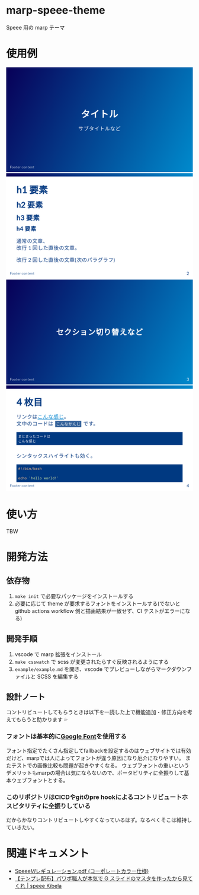 # marp-speee-theme

Speee 用の marp テーマ

# 使用例

![](./example/example.001.png)
![](./example/example.002.png)
![](./example/example.003.png)
![](./example/example.004.png)

# 使い方

TBW

# 開発方法

## 依存物

1. `make init` で必要なパッケージをインストールする
1. 必要に応じて theme が要求するフォントをインストールする(でないと github actions workflow 側と描画結果が一致せず、CI テストがエラーになる)

## 開発手順

1. vscode で marp 拡張をインストール
1. `make csswatch` で scss が変更されたらすぐ反映されるようにする
1. `example/example.md` を開き、vscode でプレビューしながらマークダウンファイルと SCSS を編集する

## 設計ノート

コントリビュートしてもらうときは以下を一読した上で機能追加・修正方向を考えてもらうと助かります 💦

### フォントは基本的に[Google Font](https://fonts.google.com/)を使用する

フォント指定でたくさん指定してfallbackを設定するのはウェブサイトでは有効だけど、marpでは人によってフォントが違う原因になり厄介になりやすい。
またテストでの画像比較も問題が起きやすくなる。
ウェブフォントの重いというデメリットもmarpの場合は気にならないので、ポータビリティに全振りして基本ウェブフォントとする。

### このリポジトリはCICDやgitのpre hookによるコントリビュートホスピタリティに全振りしている

だからかなりコントリビュートしやすくなっているはず。なるべくそこは維持していきたい。

# 関連ドキュメント

- [Speee*VI*レギュレーション.pdf (コーポレートカラー仕様)](https://drive.google.com/file/d/1m5VzUtWX6JbortXmylHLABrN_RxamyXx/view?usp=sharing)
- [【テンプレ配布】パワポ職人が本気で G スライドのマスタを作ったから見てくれ \| speee Kibela](https://speee.kibe.la/@masayuki_nagayama/22064)
